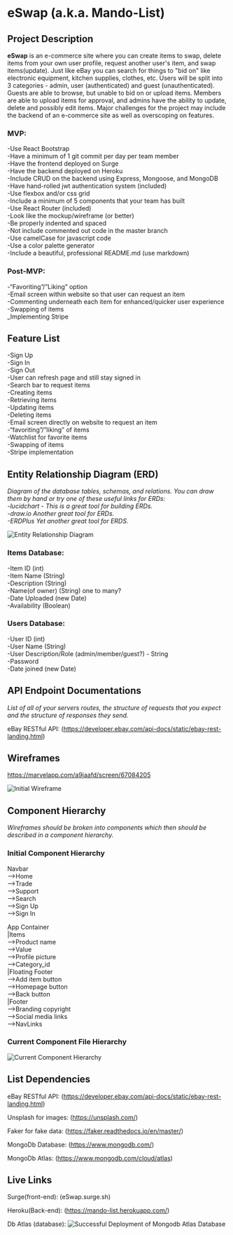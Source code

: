 # eSwap (a.k.a. Mando-List)

## Project Description

**eSwap** is an e-commerce site where you can create items to swap, delete items from your own user profile, request another user's item, and swap items(update). Just like eBay you can search for things to "bid on" like electronic equipment, kitchen supplies, clothes, etc. Users will be split into 3 categories - admin, user (authenticated) and guest (unauthenticated). Guests are able to browse, but unable to bid on or upload items. Members are able to upload items for approval, and admins have the ability to update, delete and possibly edit items. Major challenges for the project may include the backend of an e-commerce site as well as overscoping on features.<br>


### MVP:
-Use React Bootstrap <br>
-Have a minimum of 1 git commit per day per team member <br>
-Have the frontend deployed on Surge<br>
-Have the backend deployed on Heroku<br>
-Include CRUD on the backend using Express, Mongoose, and MongoDB<br>
-Have hand-rolled jwt authentication system (included)<br>
-Use flexbox and/or css grid<br>
-Include a minimum of 5 components that your team has built<br>
-Use React Router (included)<br>
-Look like the mockup/wireframe (or better)<br>
-Be properly indented and spaced<br>
-Not include commented out code in the master branch<br>
-Use camelCase for javascript code<br>
-Use a color palette generator<br>
-Include a beautiful, professional README.md (use markdown)<br>

### Post-MVP:
-“Favoriting”/”Liking” option<br>
-Email screen within website so that user can request an item<br>
-Commenting underneath each item for enhanced/quicker user experience<br>
-Swapping of items<br>
_Implementing Stripe<br>


## Feature List 
-Sign Up<br>
-Sign In<br>
-Sign Out<br>
-User can refresh page and still stay signed in<br>
-Search bar to request items<br>
-Creating items<br>
-Retrieving items<br>
-Updating items<br>
-Deleting items<br>
-Email screen directly on website to request an item<br>
-“favoriting”/”liking” of items<br>
-Watchlist for favorite items<br>
-Swapping of items<br>
-Stripe implementation<br>



## Entity Relationship Diagram (ERD) 
_Diagram of the database tables, schemas, and relations. You can draw them by hand or try one of these useful links for ERDs:_<br>
_-lucidchart - This is a great tool for building ERDs._<br>
_-draw.io Another great tool for ERDs._<br>
_-ERDPlus Yet another great tool for ERDS._<br>

![Entity Relationship Diagram](ERD.jpg)

### Items Database:
-Item ID (int)<br>
-Item Name (String)<br>
-Description (String)<br>
-Name(of owner) (String) one to many?<br>
-Date Uploaded (new Date)<br>
-Availability (Boolean)<br>

### Users Database:
-User ID (int)<br>
-User Name (String)<br>
-User Description/Role (admin/member/guest?) - String<br>
-Password<br>
-Date joined (new Date)<br>


## API Endpoint Documentations 
_List of all of your servers routes, the structure of requests that you expect and the structure of responses they send._<br>

eBay RESTful API: (https://developer.ebay.com/api-docs/static/ebay-rest-landing.html)<br>



## Wireframes 

https://marvelapp.com/a9jaafd/screen/67084205<br>

![Initial Wireframe](InitialWireframe.png)

## Component Hierarchy 
_Wireframes should be broken into components which then should be described in a component hierarchy._<br>

### Initial Component Hierarchy

Navbar<br>
-->Home <br>
-->Trade<br>
-->Support<br>
-->Search<br>
-->Sign Up<br>
-->Sign In<br>

App Container<br>
|Items<br>
  -->Product name<br>
  -->Value<br>
  -->Profile picture<br>
  -->Category_id<br>
|Floating Footer<br>
  -->Add item button<br> 
  -->Homepage button<br> 
  -->Back button<br>
|Footer<br> 
  -->Branding copyright<br> 
  -->Social media links<br> 
  -->NavLinks<br> 

### Current Component File Hierarchy

![Current Component Hierarchy](CurrentComponentHierarchy.png)


## List Dependencies 

eBay RESTful API: (https://developer.ebay.com/api-docs/static/ebay-rest-landing.html)<br>

Unsplash for images: (https://unsplash.com/) <br>

Faker for fake data: (https://faker.readthedocs.io/en/master/) <br>

MongoDb Database: (https://www.mongodb.com/) <br>

MongoDb Atlas: (https://www.mongodb.com/cloud/atlas) <br>


## Live Links

Surge(front-end): (eSwap.surge.sh) <br>

Heroku(Back-end): (https://mando-list.herokuapp.com/) <br>

Db Atlas (database): ![Successful Deployment of Mongodb Atlas Database](Successful_Deployment_of_Mongodb_Atlas_Database.png) <br>
